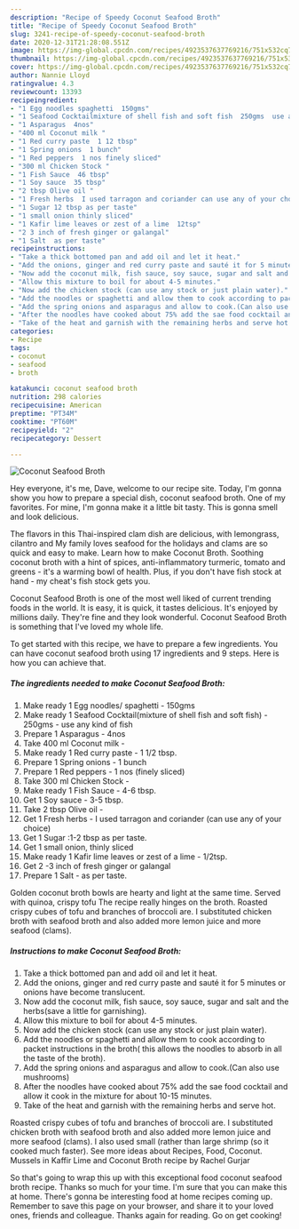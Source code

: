 ```yaml
---
description: "Recipe of Speedy Coconut Seafood Broth"
title: "Recipe of Speedy Coconut Seafood Broth"
slug: 3241-recipe-of-speedy-coconut-seafood-broth
date: 2020-12-31T21:28:08.551Z
image: https://img-global.cpcdn.com/recipes/4923537637769216/751x532cq70/coconut-seafood-broth-recipe-main-photo.jpg
thumbnail: https://img-global.cpcdn.com/recipes/4923537637769216/751x532cq70/coconut-seafood-broth-recipe-main-photo.jpg
cover: https://img-global.cpcdn.com/recipes/4923537637769216/751x532cq70/coconut-seafood-broth-recipe-main-photo.jpg
author: Nannie Lloyd
ratingvalue: 4.3
reviewcount: 13393
recipeingredient:
- "1 Egg noodles spaghetti  150gms"
- "1 Seafood Cocktailmixture of shell fish and soft fish  250gms  use any kind of fish"
- "1 Asparagus  4nos"
- "400 ml Coconut milk "
- "1 Red curry paste  1 12 tbsp"
- "1 Spring onions  1 bunch"
- "1 Red peppers  1 nos finely sliced"
- "300 ml Chicken Stock "
- "1 Fish Sauce  46 tbsp"
- "1 Soy sauce  35 tbsp"
- "2 tbsp Olive oil "
- "1 Fresh herbs  I used tarragon and coriander can use any of your choice"
- "1 Sugar 12 tbsp as per taste"
- "1 small onion thinly sliced"
- "1 Kafir lime leaves or zest of a lime  12tsp"
- "2 3 inch of fresh ginger or galangal"
- "1 Salt  as per taste"
recipeinstructions:
- "Take a thick bottomed pan and add oil and let it heat."
- "Add the onions, ginger and red curry paste and sauté it for 5 minutes or onions have become translucent."
- "Now add the coconut milk, fish sauce, soy sauce, sugar and salt and the herbs(save a little for garnishing)."
- "Allow this mixture to boil for about 4-5 minutes."
- "Now add the chicken stock (can use any stock or just plain water)."
- "Add the noodles or spaghetti and allow them to cook according to packet instructions in the broth( this allows the noodles to absorb in all the taste of the broth)."
- "Add the spring onions and asparagus and allow to cook.(Can also use mushrooms)"
- "After the noodles have cooked about 75% add the sae food cocktail and allow it cook in the mixture for about 10-15 minutes."
- "Take of the heat and garnish with the remaining herbs and serve hot."
categories:
- Recipe
tags:
- coconut
- seafood
- broth

katakunci: coconut seafood broth 
nutrition: 298 calories
recipecuisine: American
preptime: "PT34M"
cooktime: "PT60M"
recipeyield: "2"
recipecategory: Dessert

---
```



![Coconut Seafood Broth](https://img-global.cpcdn.com/recipes/4923537637769216/751x532cq70/coconut-seafood-broth-recipe-main-photo.jpg)

Hey everyone, it's me, Dave, welcome to our recipe site. Today, I'm gonna show you how to prepare a special dish, coconut seafood broth. One of my favorites. For mine, I'm gonna make it a little bit tasty. This is gonna smell and look delicious.

The flavors in this Thai-inspired clam dish are delicious, with lemongrass, cilantro and My family loves seafood for the holidays and clams are so quick and easy to make. Learn how to make Coconut Broth. Soothing coconut broth with a hint of spices, anti-inflammatory turmeric, tomato and greens - it&#39;s a warming bowl of health. Plus, if you don&#39;t have fish stock at hand - my cheat&#39;s fish stock gets you.

Coconut Seafood Broth is one of the most well liked of current trending foods in the world. It is easy, it is quick, it tastes delicious. It's enjoyed by millions daily. They're fine and they look wonderful. Coconut Seafood Broth is something that I've loved my whole life.


To get started with this recipe, we have to prepare a few ingredients. You can have coconut seafood broth using 17 ingredients and 9 steps. Here is how you can achieve that.

<!--inarticleads1-->

##### The ingredients needed to make Coconut Seafood Broth:

1. Make ready 1 Egg noodles/ spaghetti - 150gms
1. Make ready 1 Seafood Cocktail(mixture of shell fish and soft fish) - 250gms - use any kind of fish
1. Prepare 1 Asparagus - 4nos
1. Take 400 ml Coconut milk -
1. Make ready 1 Red curry paste - 1 1/2 tbsp.
1. Prepare 1 Spring onions - 1 bunch
1. Prepare 1 Red peppers - 1 nos (finely sliced)
1. Take 300 ml Chicken Stock -
1. Make ready 1 Fish Sauce - 4-6 tbsp.
1. Get 1 Soy sauce - 3-5 tbsp.
1. Take 2 tbsp Olive oil -
1. Get 1 Fresh herbs - I used tarragon and coriander (can use any of your choice)
1. Get 1 Sugar :1-2 tbsp as per taste.
1. Get 1 small onion, thinly sliced
1. Make ready 1 Kafir lime leaves or zest of a lime - 1/2tsp.
1. Get 2 -3 inch of fresh ginger or galangal
1. Prepare 1 Salt - as per taste.


Golden coconut broth bowls are hearty and light at the same time. Served with quinoa, crispy tofu The recipe really hinges on the broth. Roasted crispy cubes of tofu and branches of broccoli are. I substituted chicken broth with seafood broth and also added more lemon juice and more seafood (clams). 

<!--inarticleads2-->

##### Instructions to make Coconut Seafood Broth:

1. Take a thick bottomed pan and add oil and let it heat.
1. Add the onions, ginger and red curry paste and sauté it for 5 minutes or onions have become translucent.
1. Now add the coconut milk, fish sauce, soy sauce, sugar and salt and the herbs(save a little for garnishing).
1. Allow this mixture to boil for about 4-5 minutes.
1. Now add the chicken stock (can use any stock or just plain water).
1. Add the noodles or spaghetti and allow them to cook according to packet instructions in the broth( this allows the noodles to absorb in all the taste of the broth).
1. Add the spring onions and asparagus and allow to cook.(Can also use mushrooms)
1. After the noodles have cooked about 75% add the sae food cocktail and allow it cook in the mixture for about 10-15 minutes.
1. Take of the heat and garnish with the remaining herbs and serve hot.


Roasted crispy cubes of tofu and branches of broccoli are. I substituted chicken broth with seafood broth and also added more lemon juice and more seafood (clams). I also used small (rather than large shrimp (so it cooked much faster). See more ideas about Recipes, Food, Coconut. Mussels in Kaffir Lime and Coconut Broth recipe by Rachel Gurjar 

So that's going to wrap this up with this exceptional food coconut seafood broth recipe. Thanks so much for your time. I'm sure that you can make this at home. There's gonna be interesting food at home recipes coming up. Remember to save this page on your browser, and share it to your loved ones, friends and colleague. Thanks again for reading. Go on get cooking!
